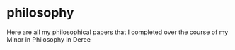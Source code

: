 # philosophy
Here are all my philosophical papers that I completed over the course of my Minor in Philosophy in Deree
